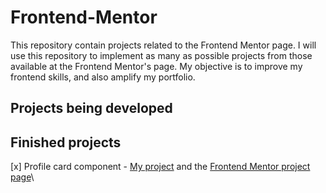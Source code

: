# Frontend-Mentor

This repository contain projects related to the Frontend Mentor page. I will use this repository to implement as many as possible projects from those available at the Frontend Mentor's page. My objective is to improve my frontend skills, and also amplify my portfolio.

## Projects being developed

## Finished projects

[x] Profile card component - [My project](https://github.com/heitortessaro/Frontend-Mentor/tree/main/proj-1-profile-card-component) and the [Frontend Mentor project page](https://www.frontendmentor.io/challenges/profile-card-component-cfArpWshJ)\
